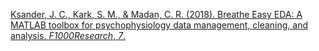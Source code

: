 
[Ksander, J. C., Kark, S. M., & Madan, C. R. (2018). Breathe Easy EDA: A MATLAB toolbox for psychophysiology data management, cleaning, and analysis. _F1000Research_, _7_.](https://pmc.ncbi.nlm.nih.gov/articles/PMC6317497/)